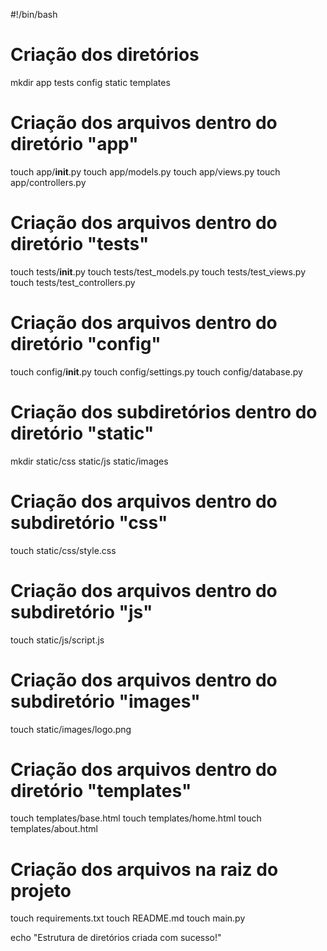 #!/bin/bash

# Criação dos diretórios
mkdir app tests config static templates

# Criação dos arquivos dentro do diretório "app"
touch app/__init__.py
touch app/models.py
touch app/views.py
touch app/controllers.py

# Criação dos arquivos dentro do diretório "tests"
touch tests/__init__.py
touch tests/test_models.py
touch tests/test_views.py
touch tests/test_controllers.py

# Criação dos arquivos dentro do diretório "config"
touch config/__init__.py
touch config/settings.py
touch config/database.py

# Criação dos subdiretórios dentro do diretório "static"
mkdir static/css static/js static/images

# Criação dos arquivos dentro do subdiretório "css"
touch static/css/style.css

# Criação dos arquivos dentro do subdiretório "js"
touch static/js/script.js

# Criação dos arquivos dentro do subdiretório "images"
touch static/images/logo.png

# Criação dos arquivos dentro do diretório "templates"
touch templates/base.html
touch templates/home.html
touch templates/about.html

# Criação dos arquivos na raiz do projeto
touch requirements.txt
touch README.md
touch main.py

echo "Estrutura de diretórios criada com sucesso!"